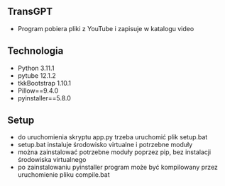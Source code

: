 ## TransGPT
* Program pobiera pliki z YouTube i zapisuje w katalogu video

## Technologia
* Python 3.11.1
* pytube 12.1.2
* tkkBootstrap 1.10.1
* Pillow==9.4.0
* pyinstaller==5.8.0

## Setup
* do uruchomienia skryptu app.py trzeba uruchomić plik setup.bat 
* setup.bat instaluje środowisko virtualne i potrzebne moduły
* można zainstalować potrzebne moduły poprzez pip, bez instalacji środowiska virtualnego
* po zainstalowaniu pyinstaller program może być kompilowany przez uruchomienie pliku compile.bat
